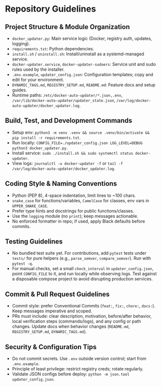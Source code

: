 # Repository Guidelines

## Project Structure & Module Organization
- `docker_updater.py`: Main service logic (Docker, registry auth, updates, logging).
- `requirements.txt`: Python dependencies.
- `install.sh` / `uninstall.sh`: Install/uninstall as a systemd-managed service.
- `docker-updater.service`, `docker-updater-sudoers`: Service unit and sudo rules used by the installer.
- `.env.example`, `updater_config.json`: Configuration templates; copy and edit for your environment.
- `DYNAMIC_TAGS.md`, `REGISTRY_SETUP.md`, `README.md`: Feature docs and setup guides.
- Runtime paths: `/etc/docker-auto-updater/*.json,.env`, `/var/lib/docker-auto-updater/updater_state.json`, `/var/log/docker-auto-updater/docker_updater.log`.

## Build, Test, and Development Commands
- Setup env: `python3 -m venv .venv && source .venv/bin/activate && pip install -r requirements.txt`.
- Run locally: `CONFIG_FILE=./updater_config.json LOG_LEVEL=DEBUG python3 docker_updater.py`.
- Install service: `sudo ./install.sh && sudo systemctl status docker-updater`.
- View logs: `journalctl -u docker-updater -f` or `tail -f /var/log/docker-auto-updater/docker_updater.log`.

## Coding Style & Naming Conventions
- Python (PEP 8), 4-space indentation, limit lines to ~100 chars.
- `snake_case` for functions/variables, `CamelCase` for classes, env vars in `UPPER_SNAKE_CASE`.
- Prefer type hints and docstrings for public functions/classes.
- Use the `logging` module (no `print`); keep messages actionable.
- No enforced formatter in repo; if used, apply Black defaults before commits.

## Testing Guidelines
- No bundled test suite yet. For contributions, add `pytest` tests under `tests/` for pure helpers (e.g., `parse_semver`, `compare_semver`). Run with `pytest -q`.
- For manual checks, set a small `check_interval` in `updater_config.json`, point `CONFIG_FILE` to it, and run locally while observing logs. Test against a disposable compose project to avoid disrupting production services.

## Commit & Pull Request Guidelines
- Commit style: prefer Conventional Commits (`feat:`, `fix:`, `chore:`, `docs:`). Keep messages imperative and scoped.
- PRs must include: clear description, motivation, before/after behavior, local verification steps (commands/logs), and any config or path changes. Update docs when behavior changes (`README.md`, `REGISTRY_SETUP.md`, `DYNAMIC_TAGS.md`).

## Security & Configuration Tips
- Do not commit secrets. Use `.env` outside version control; start from `.env.example`.
- Principle of least privilege: restrict registry creds; rotate regularly.
- Validate JSON configs before deploy: `python -m json.tool updater_config.json`.
